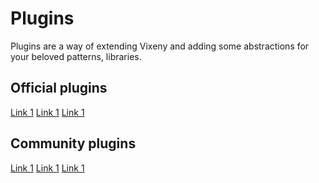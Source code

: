 # Plugins

Plugins are a way of extending Vixeny and adding some abstractions for your beloved patterns, libraries.

## Official plugins

<a href="#" target="_blank">Link 1</a>
<a href="#" target="_blank">Link 1</a>
<a href="#" target="_blank">Link 1</a>

## Community plugins

<a href="#" target="_blank">Link 1</a>
<a href="#" target="_blank">Link 1</a>
<a href="#" target="_blank">Link 1</a>

<style>
a { margin-block: 8px; }
</style>
